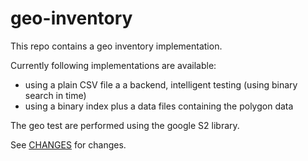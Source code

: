 # geo-inventory

This repo contains a geo inventory implementation.

Currently following implementations are available:

* using a plain CSV file a a backend, intelligent testing (using binary search in time) 
* using a binary index plus a data files containing the polygon data

The geo test are performed using the google S2 library.

See [CHANGES](https://github.com/bcdev/geo-inventory/blob/master/CHANGES.md) for changes.

